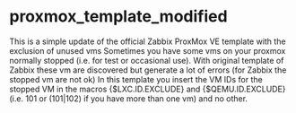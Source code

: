 # proxmox_template_modified
This is a simple update of the official Zabbix ProxMox VE template with the exclusion of unused vms
Sometimes you have some vms on your proxmox normally stopped (i.e. for test or occasional use).
With original template of Zabbix these vm are discovered but generate a lot of errors (for Zabbix the stopped vm are not ok)
In this template you insert the VM IDs for the stopped VM in the macros {$LXC.ID.EXCLUDE} and {$QEMU.ID.EXCLUDE} (i.e. 101 or (101|102) if you have more than one vm) and no other.
